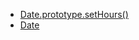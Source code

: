 - [Date.prototype.setHours()](https://developer.mozilla.org/en-US/docs/Web/JavaScript/Reference/Global_Objects/Date/setHours)
- [Date](https://developer.mozilla.org/en-US/docs/Web/JavaScript/Reference/Global_Objects/Date)
